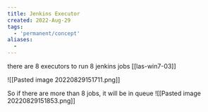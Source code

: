 ```yaml
---
title: Jenkins Executor
created: 2022-Aug-29
tags:
  - 'permanent/concept'
aliases:
  -
---
```



there are 8 executors to run 8 jenkins jobs [[las-win7-03]]

![[Pasted image 20220829151711.png]]

So if there are more than 8 jobs, it will be in queue 
![[Pasted image 20220829151853.png]]